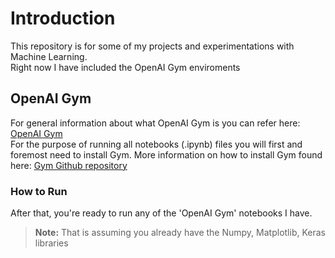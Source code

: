 # Introduction

This repository is for some of my projects and experimentations with Machine Learning. <br>
Right now I have included the OpenAI Gym enviroments


## OpenAI Gym

For general information about what OpenAI Gym is you can refer here: [OpenAI Gym](https://www.gymlibrary.ml) <br>
For the purpose of running all notebooks (.ipynb) files you will first and foremost need to install Gym. 
More information on how to install Gym found here: [Gym Github repository](https://github.com/openai/gym)

### How to Run
After that, you're ready to run any of the 'OpenAI Gym' notebooks I have.
> **Note:** That is assuming you already have the Numpy, Matplotlib, Keras libraries

